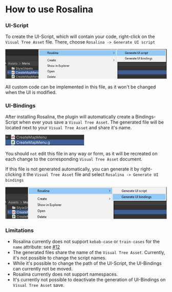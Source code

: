 # How to use Rosalina

### UI-Script
To create the UI-Script, which will contain your code, right-click on the ``Visual Tree Asset`` file.
There, choose ``Rosalina -> Generate UI script``

![img.png](files_3.png)

All custom code can be implemented in this file, as it won't be changed when the UI is modified.

### UI-Bindings
After installing Rosalina, the plugin will automatically create a Bindings-Script when ever yous save a ``Visual Tree Asset``.
The generated file will be located next to your ``Visual Tree Asset`` and share it's name.

![image](files_1.png)

You should ``not`` edit this file in any way or form, as it will be recreated on each change to the corresponding ``Visual Tree Asset`` document.

If this file is not generated automatically, you can generate it by right-clicking it the ``Visual Tree Asset`` file and select ``Rosalina -> Generate UI bindings``

![img.png](files_2.png)

### Limitations
- Rosalina currently does not support ``kebab-case`` or ``train-cases`` for the ``name`` attribute: see [#12](https://github.com/Eastrall/Rosalina/issues/12)
- The generated files share the name of the ``Visual Tree Asset``. Currently, it's not possible to change the script names.
- While it's possible to change the path of the UI-Script, the UI-Bindings can currently not be moved.
- Rosalina currently does not support namespaces.
- It's currently not possible to deactivate the generation of UI-Bindings on ``Visual Tree Asset`` save.